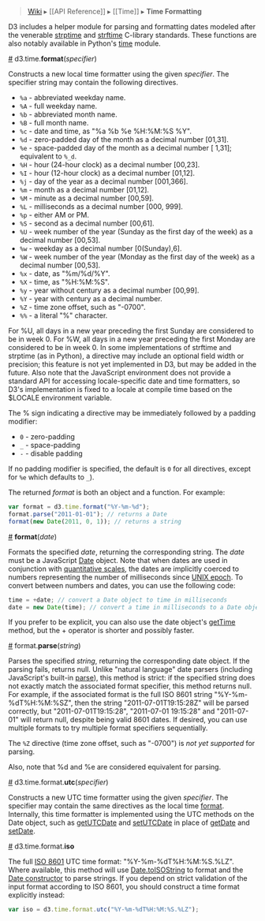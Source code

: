 > [Wiki](Home) ▸ [[API Reference]] ▸ [[Time]] ▸ **Time Formatting**

D3 includes a helper module for parsing and formatting dates modeled after the venerable [strptime](http://pubs.opengroup.org/onlinepubs/009695399/functions/strptime.html) and [strftime](http://pubs.opengroup.org/onlinepubs/007908799/xsh/strftime.html) C-library standards. These functions are also notably available in Python's [time](http://docs.python.org/library/time.html) module.

<a name="format" href="Time-Formatting#wiki-format">#</a> d3.time.<b>format</b>(<i>specifier</i>)

Constructs a new local time formatter using the given *specifier*. The specifier string may contain the following directives.

* `%a` - abbreviated weekday name.
* `%A` - full weekday name.
* `%b` - abbreviated month name.
* `%B` - full month name.
* `%c` - date and time, as "%a %b %e %H:%M:%S %Y".
* `%d` - zero-padded day of the month as a decimal number [01,31].
* `%e` - space-padded day of the month as a decimal number [ 1,31]; equivalent to `%_d`.
* `%H` - hour (24-hour clock) as a decimal number [00,23].
* `%I` - hour (12-hour clock) as a decimal number [01,12].
* `%j` - day of the year as a decimal number [001,366].
* `%m` - month as a decimal number [01,12].
* `%M` - minute as a decimal number [00,59].
* `%L` - milliseconds as a decimal number [000, 999].
* `%p` - either AM or PM.
* `%S` - second as a decimal number [00,61].
* `%U` - week number of the year (Sunday as the first day of the week) as a decimal number [00,53].
* `%w` - weekday as a decimal number [0(Sunday),6].
* `%W` - week number of the year (Monday as the first day of the week) as a decimal number [00,53].
* `%x` - date, as "%m/%d/%Y".
* `%X` - time, as "%H:%M:%S".
* `%y` - year without century as a decimal number [00,99].
* `%Y` - year with century as a decimal number.
* `%Z` - time zone offset, such as "-0700".
* `%%` - a literal "%" character.

For %U, all days in a new year preceding the first Sunday are considered to be in week 0. For %W, all days in a new year preceding the first Monday are considered to be in week 0. In some implementations of strftime and strptime (as in Python), a directive may include an optional field width or precision; this feature is not yet implemented in D3, but may be added in the future. Also note that the JavaScript environment does not provide a standard API for accessing locale-specific date and time formatters, so D3's implementation is fixed to a locale at compile time based on the $LOCALE environment variable.

The % sign indicating a directive may be immediately followed by a padding modifier:

* `0` - zero-padding
* `_` - space-padding
* `-` - disable padding

If no padding modifier is specified, the default is `0` for all directives, except for `%e` which defaults to `_`).

The returned *format* is both an object and a function. For example:

```javascript
var format = d3.time.format("%Y-%m-%d");
format.parse("2011-01-01"); // returns a Date
format(new Date(2011, 0, 1)); // returns a string
```

<a name="_format" href="Time-Formatting#wiki-_format">#</a> <b>format</b>(<i>date</i>)

Formats the specified *date*, returning the corresponding string. The *date* must be a JavaScript [Date](https://developer.mozilla.org/en/JavaScript/Reference/Global_Objects/Date) object. Note that when dates are used in conjunction with [quantitative scales](Quantitative-Scales), the dates are implicitly coerced to numbers representing the number of milliseconds since [UNIX epoch](http://en.wikipedia.org/wiki/Unix_time). To convert between numbers and dates, you can use the following code:

```javascript
time = +date; // convert a Date object to time in milliseconds
date = new Date(time); // convert a time in milliseconds to a Date object
```

If you prefer to be explicit, you can also use the date object's [getTime](https://developer.mozilla.org/en/JavaScript/Reference/Global_Objects/Date/getTime) method, but the + operator is shorter and possibly faster.

<a name="parse" href="Time-Formatting#wiki-parse">#</a> format.<b>parse</b>(<i>string</i>)

Parses the specified *string*, returning the corresponding date object. If the parsing fails, returns null. Unlike "natural language" date parsers (including JavaScript's built-in [parse](https://developer.mozilla.org/en/JavaScript/Reference/Global_Objects/Date/parse)), this method is strict: if the specified string does not exactly match the associated format specifier, this method returns null. For example, if the associated format is the full ISO 8601 string "%Y-%m-%dT%H:%M:%SZ", then the string "2011-07-01T19:15:28Z" will be parsed correctly, but "2011-07-01T19:15:28", "2011-07-01 19:15:28" and "2011-07-01" will return null, despite being valid 8601 dates. If desired, you can use multiple formats to try multiple format specifiers sequentially.

The `%Z` directive (time zone offset, such as "-0700") is *not yet supported* for parsing.

Also, note that %d and %e are considered equivalent for parsing.

<a name="format_utc" href="Time-Formatting#wiki-format_utc">#</a> d3.time.format.<b>utc</b>(<i>specifier</i>)

Constructs a new UTC time formatter using the given *specifier*. The specifier may contain the same directives as the local time [format](Time-Formatting#wiki-format). Internally, this time formatter is implemented using the UTC methods on the Date object, such as [getUTCDate](https://developer.mozilla.org/en/JavaScript/Reference/Global_Objects/Date/getUTCDate) and [setUTCDate](https://developer.mozilla.org/en/JavaScript/Reference/Global_Objects/Date/setUTCDate) in place of [getDate](https://developer.mozilla.org/en/JavaScript/Reference/Global_Objects/Date/getDate) and [setDate](https://developer.mozilla.org/en/JavaScript/Reference/Global_Objects/Date/setDate).

<a name="format_iso" href="Time-Formatting#wiki-format_iso">#</a> d3.time.format.<b>iso</b>

The full [ISO 8601](http://en.wikipedia.org/wiki/ISO_8601) UTC time format: "%Y-%m-%dT%H:%M:%S.%LZ". Where available, this method will use [Date.toISOString](https://developer.mozilla.org/en-US/docs/JavaScript/Reference/Global_Objects/Date/toISOString) to format and the [Date constructor](https://developer.mozilla.org/en-US/docs/JavaScript/Reference/Global_Objects/Date) to parse strings. If you depend on strict validation of the input format according to ISO 8601, you should construct a time format explicitly instead:

```js
var iso = d3.time.format.utc("%Y-%m-%dT%H:%M:%S.%LZ");
```
